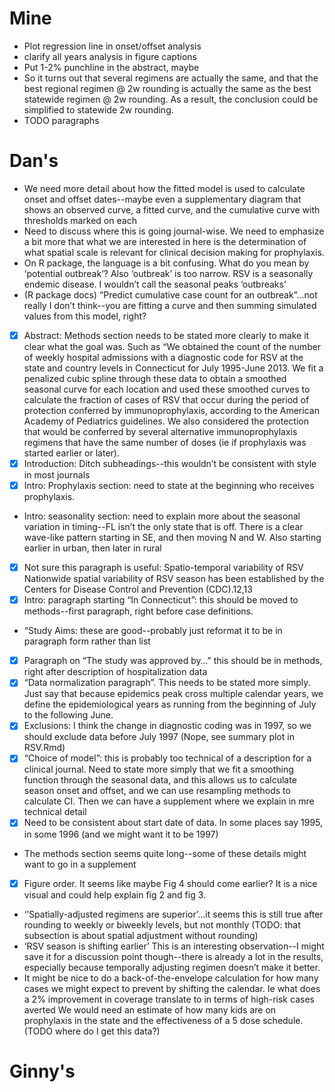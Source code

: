 # Mine

 * Plot regression line in onset/offset analysis
 * clarify all years analysis in figure captions
 * Put 1-2% punchline in the abstract, maybe
 * So it turns out that several regimens are actually the same, and that the best regional regimen @ 2w rounding is actually the same as the best statewide regimen @ 2w rounding. As a result, the conclusion could be simplified to statewide 2w rounding.
 * TODO paragraphs
 
# Dan's

 * We need more detail about how the fitted model is used to calculate onset and offset dates--maybe even a supplementary diagram that shows an observed curve, a fitted curve, and the cumulative curve with thresholds marked on each
 * Need to discuss where this is going journal-wise. We need to emphasize a bit more that what we are interested in here is the determination of what spatial scale is relevant for clinical decision making for prophylaxis. 
 * On R package, the language is a bit confusing. What do you mean by ‘potential outbreak’? Also ‘outbreak’ is too narrow. RSV is a seasonally endemic disease. I wouldn’t call the seasonal peaks ‘outbreaks’
 * (R package docs) “Predict cumulative case count for an outbreak”...not really I don’t think--you are fitting a curve and then summing simulated values from this model, right?
 * [x] Abstract: Methods section needs to be stated more clearly to make it clear what the goal was. Such as “We obtained the count of the number of weekly hospital admissions with a diagnostic code for RSV at the state and country levels in Connecticut for July 1995-June 2013. We fit a penalized cubic spline  through these data to obtain a smoothed seasonal curve for each location and used these smoothed curves to calculate the fraction of cases of RSV that occur during the period of protection conferred by immunoprophylaxis, according to the American Academy of Pediatrics guidelines. We also considered the protection that would be conferred by several alternative immunoprophylaxis regimens that have the same number of doses (ie if prophylaxis was started earlier or later).
 * [x] Introduction: Ditch subheadings--this wouldn’t be consistent with style in most journals
 * [x] Intro: Prophylaxis section: need to state at the beginning who receives prophylaxis.
 * Intro: seasonality section: need to explain more about the seasonal variation in timing--FL isn’t the only state that is off. There is a clear wave-like pattern starting in SE, and then moving N and W. Also starting earlier in urban, then later in rural 
 * [x] Not sure this paragraph is useful: Spatio-temporal variability of RSV Nationwide spatial variability of RSV season has been established by the Centers for Disease Control and Prevention (CDC).12,13
 * [x] Intro: paragraph starting “In Connecticut”: this should be moved to methods--first paragraph, right before case definitions.
 * “Study Aims: these are good--probably just reformat it to be in paragraph form rather than list
 * [x] Paragraph on “The study was approved by…” this should be in methods, right after description of hospitalization data
 * [x] “Data normalization paragraph”. This needs to be stated more simply. Just say that because epidemics peak cross multiple calendar years, we define the epidemiological years as running from the beginning of July to the following June. 
 * [x] Exclusions: I think the change in diagnostic coding was in 1997, so we should exclude data before July 1997 (Nope, see summary plot in RSV.Rmd)
 * [x] “Choice of model”: this is probably too technical of a description for a clinical journal. Need to state more simply that we fit a smoothing function through the seasonal data, and this allows us to calculate season onset and offset, and we can use resampling methods to calculate CI. Then we can have a supplement where we explain in mre technical detail
 * [x] Need to be consistent about start date of data. In some places say 1995, in some 1996 (and we might want it to be 1997)
 * The methods section seems quite long--some of these details might want to go in a supplement
 * [x] Figure order. It seems like maybe Fig 4 should come earlier? It is a nice visual and could help explain fig 2 and fig 3.
 * ‘’Spatially-adjusted regimens are superior’...it seems this is still true after rounding to weekly or biweekly levels, but not monthly (TODO: that subsection is about spatial adjustment without rounding)
 * ‘RSV season is shifting earlier’ This is an interesting observation--I might save it for a discussion point though--there is already a lot in the results, especially because temporally adjusting regimen doesn’t make it better.
 * It might be nice to do a back-of-the-envelope calculation for how many cases we might expect to prevent by shifting the calendar. Ie what does a 2% improvement in coverage translate to in terms of high-risk cases averted We would need an estimate of how many kids are on prophylaxis in the state and the effectiveness of a 5 dose schedule. (TODO where do I get this data?)

# Ginny's

